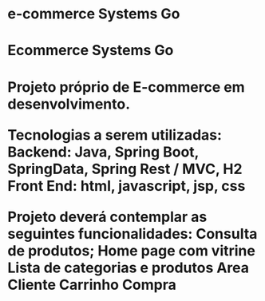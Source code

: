 # e-commerce Systems Go
<h1>Ecommerce Systems Go<h1>

Projeto próprio de E-commerce em desenvolvimento.

Tecnologias a serem utilizadas:
    Backend: Java, Spring Boot, SpringData, Spring Rest / MVC, H2
    Front End: html, javascript, jsp, css

Projeto deverá contemplar as seguintes funcionalidades: 
    Consulta de produtos; 
    Home page com vitrine 
    Lista de categorias e produtos 
    Area Cliente 
    Carrinho
    Compra
    
    
